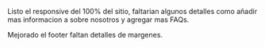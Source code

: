Listo el responsive del 100% del sitio, faltarian algunos detalles como añadir mas informacion a sobre nosotros
y agregar mas FAQs. 

Mejorado el footer faltan detalles de margenes.